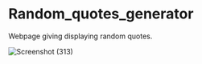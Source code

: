 # Random_quotes_generator
Webpage giving displaying random quotes.

![Screenshot (313)](https://github.com/SanikaKanade/Random_quotes_generator/assets/141237156/fbe9b45b-5513-4b2b-b457-3c3cc7a83ae5)
